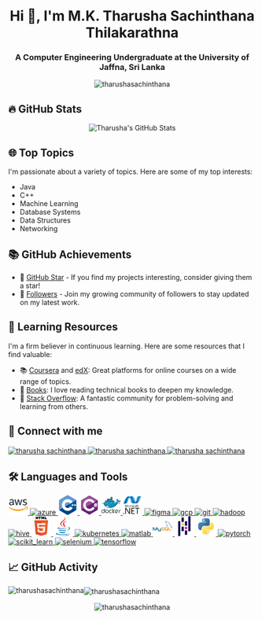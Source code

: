 <h1 align="center">Hi 👋, I'm M.K. Tharusha Sachinthana Thilakarathna</h1>
<h3 align="center">A Computer Engineering Undergraduate at the University of Jaffna, Sri Lanka</h3>

<p align="center">
  <img src="https://komarev.com/ghpvc/?username=tharushasachinthana&label=Profile%20views&color=0e75b6&style=flat" alt="tharushasachinthana" />
</p>

## 🔥 GitHub Stats

<p align="center">
  <img src="https://github-readme-stats.vercel.app/api?username=TharushaSachinthana&count_private=true&show_icons=true&theme=dark" alt="Tharusha's GitHub Stats" />
</p>

## 🌐 Top Topics

I'm passionate about a variety of topics. Here are some of my top interests:

- Java
- C++
- Machine Learning
- Database Systems
- Data Structures
- Networking

## 📚 GitHub Achievements

- 🌟 [GitHub Star](https://github.com/stars/TharushaSachinthana) - If you find my projects interesting, consider giving them a star!
- 👥 [Followers](https://github.com/TharushaSachinthana?tab=followers) - Join my growing community of followers to stay updated on my latest work.

## 📖 Learning Resources

I'm a firm believer in continuous learning. Here are some resources that I find valuable:

- 📚 [Coursera](https://www.coursera.org/) and [edX](https://www.edx.org/): Great platforms for online courses on a wide range of topics.
- 📖 [Books](https://www.goodreads.com/user/show/123215523-tharusha-sachinthana): I love reading technical books to deepen my knowledge.
- 🧰 [Stack Overflow](https://stackoverflow.com/): A fantastic community for problem-solving and learning from others.

## 🤝 Connect with me

<p align="left">
  <a href="https://linkedin.com/in/tharusha-sachinthana" target="blank">
    <img align="center" src="https://raw.githubusercontent.com/rahuldkjain/github-profile-readme-generator/master/src/images/icons/Social/linked-in-alt.svg" alt="tharusha sachinthana" height="30" width="40" />
  </a>
  <a href="https://fb.com/tharusha sachinthana" target="blank">
    <img align="center" src="https://raw.githubusercontent.com/rahuldkjain/github-profile-readme-generator/master/src/images/icons/Social/facebook.svg" alt="tharusha sachinthana" height="30" width="40" />
  </a>
  <a href="https://instagram.com/tharusha sachinthana" target="blank">
    <img align="center" src="https://raw.githubusercontent.com/rahuldkjain/github-profile-readme-generator/master/src/images/icons/Social/instagram.svg" alt="tharusha sachinthana" height="30" width="40" />
  </a>
</p>

## 🛠 Languages and Tools

<p align="left">
  <a href="https://aws.amazon.com" target="_blank" rel="noreferrer">
    <img src="https://raw.githubusercontent.com/devicons/devicon/master/icons/amazonwebservices/amazonwebservices-original-wordmark.svg" alt="aws" width="40" height="40"/>
  </a>
  <a href="https://azure.microsoft.com/en-in/" target="_blank" rel="noreferrer">
    <img src="https://www.vectorlogo.zone/logos/microsoft_azure/microsoft_azure-icon.svg" alt="azure" width="40" height="40"/>
  </a>
  <a href="https://www.w3schools.com/cpp/" target="_blank" rel="noreferrer">
    <img src="https://raw.githubusercontent.com/devicons/devicon/master/icons/cplusplus/cplusplus-original.svg" alt="cplusplus" width="40" height="40"/>
  </a>
  <a href="https://www.w3schools.com/cs/" target="_blank" rel="noreferrer">
    <img src="https://raw.githubusercontent.com/devicons/devicon/master/icons/csharp/csharp-original.svg" alt="csharp" width="40" height="40"/>
  </a>
  <a href="https://www.docker.com/" target="_blank" rel="noreferrer">
    <img src="https://raw.githubusercontent.com/devicons/devicon/master/icons/docker/docker-original-wordmark.svg" alt="docker" width="40" height="40"/>
  </a>
  <a href="https://dotnet.microsoft.com/" target="_blank" rel="noreferrer">
    <img src="https://raw.githubusercontent.com/devicons/devicon/master/icons/dot-net/dot-net-original-wordmark.svg" alt="dotnet" width="40" height="40"/>
  </a>
  <a href="https://www.figma.com/" target="_blank" rel="noreferrer">
    <img src="https://www.vectorlogo.zone/logos/figma/figma-icon.svg" alt="figma" width="40" height="40"/>
  </a>
  <a href="https://cloud.google.com" target="_blank" rel="noreferrer">
    <img src="https://www.vectorlogo.zone/logos/google_cloud/google_cloud-icon.svg" alt="gcp" width="40" height="40"/>
  </a>
  <a href="https://git-scm.com/" target="_blank" rel="noreferrer">
    <img src="https://www.vectorlogo.zone/logos/git-scm/git-scm-icon.svg" alt="git" width="40" height="40"/>
  </a>
  <a href="https://hadoop.apache.org/" target="_blank" rel="noreferrer">
    <img src="https://www.vectorlogo.zone/logos/apache_hadoop/apache_hadoop-icon.svg" alt="hadoop" width="40" height="40"/>
  </a>
  <a href="https://hive.apache.org/" target="_blank" rel="noreferrer">
    <img src="https://www.vectorlogo.zone/logos/apache_hive/apache_hive-icon.svg" alt="hive" width="40" height="40"/>
  </a>
  <a href="https://www.w3.org/html/" target="_blank" rel="noreferrer">
    <img src="https://raw.githubusercontent.com/devicons/devicon/master/icons/html5/html5-original-wordmark.svg" alt="html5" width="40" height="40"/>
  </a>
  <a href="https://www.java.com" target="_blank" rel="noreferrer">
    <img src="https://raw.githubusercontent.com/devicons/devicon/master/icons/java/java-original.svg" alt="java" width="40" height="40"/>
  </a>
  <a href="https://kubernetes.io" target="_blank" rel="noreferrer">
    <img src="https://www.vectorlogo.zone/logos/kubernetes/kubernetes-icon.svg" alt="kubernetes" width="40" height="40"/>
  </a>
  <a href="https://www.mathworks.com/" target="_blank" rel="noreferrer">
    <img src="https://upload.wikimedia.org/wikipedia/commons/2/21/Matlab_Logo.png" alt="matlab" width="40" height="40"/>
  </a>
  <a href="https://www.mysql.com/" target="_blank" rel="noreferrer">
    <img src="https://raw.githubusercontent.com/devicons/devicon/master/icons/mysql/mysql-original-wordmark.svg" alt="mysql" width="40" height="40"/>
  </a>
  <a href="https://pandas.pydata.org/" target="_blank" rel="noreferrer">
    <img src="https://raw.githubusercontent.com/devicons/devicon/2ae2a900d2f041da66e950e4d48052658d850630/icons/pandas/pandas-original.svg" alt="pandas" width="40" height="40"/>
  </a>
  <a href="https://www.python.org" target="_blank" rel="noreferrer">
    <img src="https://raw.githubusercontent.com/devicons/devicon/master/icons/python/python-original.svg" alt="python" width="40" height="40"/>
  </a>
  <a href="https://pytorch.org/" target="_blank" rel="noreferrer">
    <img src="https://www.vectorlogo.zone/logos/pytorch/pytorch-icon.svg" alt="pytorch" width="40" height="40"/>
  </a>
  <a href="https://scikit-learn.org/" target="_blank" rel="noreferrer">
    <img src="https://upload.wikimedia.org/wikipedia/commons/0/05/Scikit_learn_logo_small.svg" alt="scikit_learn" width="40" height="40"/>
  </a>
  <a href="https://www.selenium.dev" target="_blank" rel="noreferrer">
    <img src="https://raw.githubusercontent.com/detain/svg-logos/780f25886640cef088af994181646db2f6b1a3f8/svg/selenium-logo.svg" alt="selenium" width="40" height="40"/>
  </a>
  <a href="https://www.tensorflow.org" target="_blank" rel="noreferrer">
    <img src="https://www.vectorlogo.zone/logos/tensorflow/tensorflow-icon.svg" alt="tensorflow" width="40" height="40"/>
  </a>
</p>

## 📈 GitHub Activity

<p>
  <img align="left" src="https://github-readme-stats.vercel.app/api/top-langs?username=tharushasachinthana&show_icons=true&locale=en&layout=compact" alt="tharushasachinthana" />
</p>

<p>
  <img align="center" src="https://github-readme-stats.vercel.app/api?username=tharushasachinthana&show_icons=true&locale=en" alt="tharushasachinthana" />
</p>

<p align="center">
  <img align="center" src="https://github-readme-streak-stats.herokuapp.com/?user=tharushasachinthana&" alt="tharushasachinthana" />
</p>
